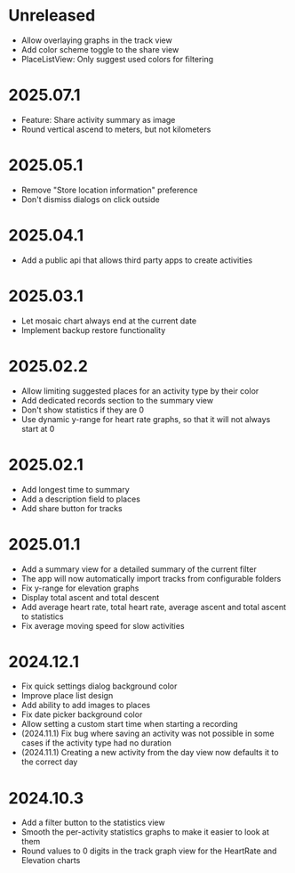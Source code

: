 # Unreleased

- Allow overlaying graphs in the track view
- Add color scheme toggle to the share view
- PlaceListView: Only suggest used colors for filtering

# 2025.07.1

- Feature: Share activity summary as image
- Round vertical ascend to meters, but not kilometers

# 2025.05.1

- Remove "Store location information" preference
- Don't dismiss dialogs on click outside

# 2025.04.1

- Add a public api that allows third party apps to create activities

# 2025.03.1

- Let mosaic chart always end at the current date
- Implement backup restore functionality

# 2025.02.2

- Allow limiting suggested places for an activity type by their color
- Add dedicated records section to the summary view
- Don't show statistics if they are 0
- Use dynamic y-range for heart rate graphs, so that it will not always start at 0

# 2025.02.1

- Add longest time to summary 
- Add a description field to places 
- Add share button for tracks

# 2025.01.1

- Add a summary view for a detailed summary of the current filter
- The app will now automatically import tracks from configurable folders
- Fix y-range for elevation graphs
- Display total ascent and total descent
- Add average heart rate, total heart rate, average ascent and total ascent to statistics
- Fix average moving speed for slow activities

# 2024.12.1

- Fix quick settings dialog background color 
- Improve place list design
- Add ability to add images to places 
- Fix date picker background color 
- Allow setting a custom start time when starting a recording
- (2024.11.1) Fix bug where saving an activity was not possible in some cases if the activity type had no duration
- (2024.11.1) Creating a new activity from the day view now defaults it to the correct day

# 2024.10.3

- Add a filter button to the statistics view
- Smooth the per-activity statistics graphs to make it easier to look at them
- Round values to 0 digits in the track graph view for the HeartRate and Elevation charts
